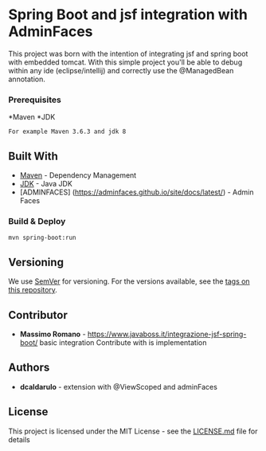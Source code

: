 # Spring Boot and jsf integration with AdminFaces

This project was born with the intention of integrating jsf and spring boot with embedded tomcat.
With this simple project you'll be able to debug within any ide (eclipse/intellij) and correctly use the @ManagedBean annotation.

### Prerequisites

*Maven
*JDK

```
For example Maven 3.6.3 and jdk 8
```

## Built With

* [Maven](https://maven.apache.org/) - Dependency Management
* [JDK](https://www.oracle.com/java/technologies/javase/javase-jdk8-downloads.html) - Java JDK
* [ADMINFACES] (https://adminfaces.github.io/site/docs/latest/) - Admin Faces

### Build & Deploy

```
mvn spring-boot:run
```

## Versioning

We use [SemVer](http://semver.org/) for versioning. For the versions available, see the [tags on this repository](https://github.com/your/project/tags). 

## Contributor
* **Massimo Romano** - https://www.javaboss.it/integrazione-jsf-spring-boot/ basic integration Contribute with is implementation
## Authors
* **dcaldarulo** - extension with @ViewScoped and adminFaces

## License

This project is licensed under the MIT License - see the [LICENSE.md](LICENSE.md) file for details

